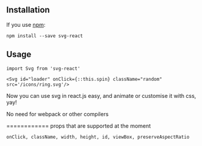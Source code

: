 ## Installation

If you use [npm](http://npmjs.com):

```
npm install --save svg-react
```

## Usage

```
import Svg from 'svg-react'

<Svg id="loader" onClick={::this.spin} className="random" src='/icons/ring.svg'/>

```
Now you can use svg in react.js easy, and animate or customise it with css, yay!

No need for webpack or other compilers

============
props that are supported at the moment

````
onClick, className, width, height, id, viewBox, preserveAspectRatio
````

